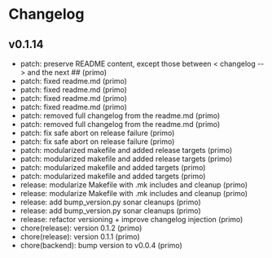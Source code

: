 # Changelog

## v0.1.14

* patch: preserve README content, except those between < changelog --> and the next ## (primo)
* patch: fixed readme.md (primo)
* patch: fixed readme.md (primo)
* patch: fixed readme.md (primo)
* patch: fixed readme.md (primo)
* patch: removed full changelog from the readme.md (primo)
* patch: removed full changelog from the readme.md (primo)
* patch: fix safe abort on release failure (primo)
* patch: fix safe abort on release failure (primo)
* patch: modularized makefile and added release targets (primo)
* patch: modularized makefile and added release targets (primo)
* patch: modularized makefile and added targets (primo)
* patch: modularized makefile and added targets (primo)
* release: modularize Makefile with .mk includes and cleanup (primo)
* release: modularize Makefile with .mk includes and cleanup (primo)
* release: add bump_version.py sonar cleanups (primo)
* release: add bump_version.py sonar cleanups (primo)
* release: refactor versioning + improve changelog injection (primo)
* chore(release): version 0.1.2 (primo)
* chore(release): version 0.1.1 (primo)
* chore(backend): bump version to v0.0.4 (primo)